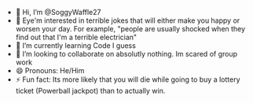 - 👋 Hi, I’m @SoggyWaffle27
- 👀 Eye'm interested in terrible jokes that will either make you happy or worsen your day. For example, "people are usually shocked when they find out that I'm a terrible electrician"
- 🌱 I’m currently learning Code I guess
- 💞️ I’m looking to collaborate on absolutly nothing. Im scared of group work
- 😄 Pronouns: He/Him
- ⚡ Fun fact: Its more likely that you will die while going to buy a lottery ticket (Powerball jackpot) than to actually win.

<!---
SoggyWaffle27/SoggyWaffle27 is a ✨ special ✨ repository because its `README.md` (this file) appears on your GitHub profile.
You can click the Preview link to take a look at your changes.
--->
